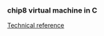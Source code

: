 ### chip8 virtual machine in C
[Technical reference](https://github.com/trapexit/chip-8_documentation/blob/master/Misc/Cowgod's%20CHIP-8%20Technical%20Reference.pdf)
